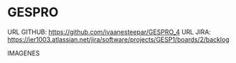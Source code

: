 # GESPRO
URL GITHUB: https://github.com/ivaanesteepar/GESPRO_4 
URL JIRA: https://ier1003.atlassian.net/jira/software/projects/GESP1/boards/2/backlog 

IMAGENES


